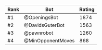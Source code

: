 Rank|Bot|Rating
---|---|---
#1|@OpeningsBot|1874
#2|@DavidsGuterBot|1563
#3|@pawnrobot|1260
#4|@MinOpponentMoves|868
